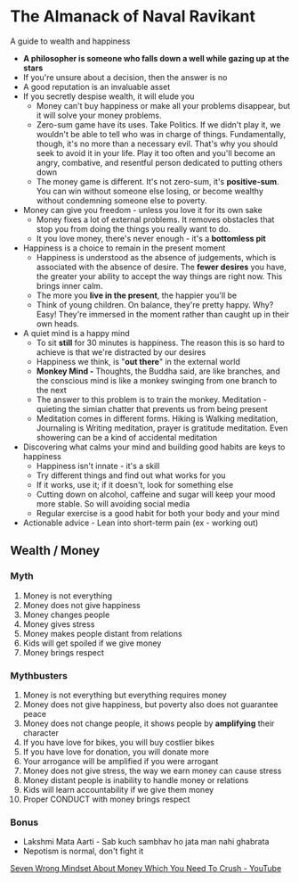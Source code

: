 # The Almanack of Naval Ravikant

A guide to wealth and happiness

- **A philosopher is someone who falls down a well while gazing up at the stars**
- If you're unsure about a decision, then the answer is no
- A good reputation is an invaluable asset
- If you secretly despise wealth, it will elude you
    - Money can't buy happiness or make all your problems disappear, but it will solve your money problems.
    - Zero-sum game have its uses. Take Politics. If we didn't play it, we wouldn't be able to tell who was in charge of things. Fundamentally, though, it's no more than a necessary evil. That's why you should seek to avoid it in your life. Play it too often and you'll become an angry, combative, and resentful person dedicated to putting others down
    - The money game is different. It's not zero-sum, it's **positive-sum**. You can win without someone else losing, or become wealthy without condemning someone else to poverty.
- Money can give you freedom - unless you love it for its own sake
    - Money fixes a lot of external problems. It removes obstacles that stop you from doing the things you really want to do.
    - It you love money, there's never enough - it's a **bottomless pit**
- Happiness is a choice to remain in the present moment
    - Happiness is understood as the absence of judgements, which is associated with the absence of desire. The **fewer desires** you have, the greater your ability to accept the way things are right now. This brings inner calm.
    - The more you **live in the present**, the happier you'll be
    - Think of young children. On balance, they're pretty happy. Why? Easy! They're immersed in the moment rather than caught up in their own heads.
- A quiet mind is a happy mind
    - To sit **still** for 30 minutes is happiness. The reason this is so hard to achieve is that we're distracted by our desires
    - Happiness we think, is "**out there**" in the external world
    - **Monkey Mind -** Thoughts, the Buddha said, are like branches, and the conscious mind is like a monkey swinging from one branch to the next
    - The answer to this problem is to train the monkey. Meditation - quieting the simian chatter that prevents us from being present
    - Meditation comes in different forms. Hiking is Walking meditation, Journaling is Writing meditation, prayer is gratitude meditation. Even showering can be a kind of accidental meditation
- Discovering what calms your mind and building good habits are keys to happiness
    - Happiness isn't innate - it's a skill
    - Try different things and find out what works for you
    - If it works, use it; if it doesn't, look for something else
    - Cutting down on alcohol, caffeine and sugar will keep your mood more stable. So will avoiding social media
    - Regular exercise is a good habit for both your body and your mind
- Actionable advice - Lean into short-term pain (ex - working out)

## Wealth / Money

### Myth

1. Money is not everything
2. Money does not give happiness
3. Money changes people
4. Money gives stress
5. Money makes people distant from relations
6. Kids will get spoiled if we give money
7. Money brings respect

### Mythbusters

1. Money is not everything but everything requires money
2. Money does not give happiness, but poverty also does not guarantee peace
3. Money does not change people, it shows people by **amplifying** their character
1. If you have love for bikes, you will buy costlier bikes
2. If you have love for donation, you will donate more
3. Your arrogance will be amplified if you were arrogant
4. Money does not give stress, the way we earn money can cause stress
5. Money distant people is inability to handle money or relations
6. Kids will learn accountability if we give them money
7. Proper CONDUCT with money brings respect

### Bonus

- Lakshmi Mata Aarti - Sab kuch sambhav ho jata man nahi ghabrata
- Nepotism is normal, don't fight it

[Seven Wrong Mindset About Money Which You Need To Crush - YouTube](https://www.youtube.com/watch?v=9ZM3hGgk8_8)
